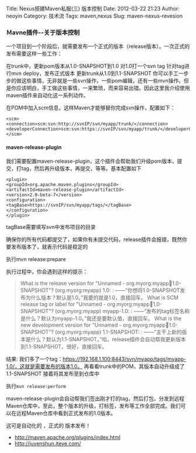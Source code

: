 Title: Nexus搭建Maven私服(三) 版本控制
Date: 2012-03-22 21:23
Author: neoyin
Category: 技术流
Tags: maven,nexus
Slug: maven-nexus-revesion

### Ｍavne插件--关于版本控制


一个项目到一个阶段后，就需要发布一个正式的版本（release版本）。一次正式的发布需要这样一些工作：

在trunk中，更新pom版本从1.0-SNAPSHOT到1.0
对1.0打一个svn tag
针对tag进行mvn deploy，发布正式版本
更新trunk从1.0到1.1-SNAPSHOT
你可以手工一步步的做这些事情，无非就是一些svn操作，一些pom编辑，还有一些mvn操作。但是你应该明白，手工做这些事情，一来繁琐，而来容易出错。因此这里我介绍使用maven插件来自动化这一系列动作。

 
在POM中加入scm信息，这样Maven才能够替你完成svn操作，配置如下：

```
<scm>
<connection>scm:svn:http://svnIP/svn/myapp/trunk/</connection><developerConnection>scm:svn:https://svnIP/svn/myapp/trunk/</developerConnection>
</scm>
```

#### maven-release-plugin

我们需要配置maven-release-plugin，这个插件会帮助我们升级pom版本，提交，打tag，然后再升级版本，再提交，等等。基本配置如下
```
<plugin>
<groupId>org.apache.maven.plugins</groupId>
<artifactId>maven-release-plugin</artifactId>
<version>2.0-beta-7</version>
<configuration>
<tagBase>https://svnIP/svn/myapp/tags/</tagBase>
</configuration>
</plugin>
```

tagBase需要填写svn中发布项目的目录

确保你的所有代码都提交了，如果你有未提交代码，release插件会报错，既然你要发布版本了，就表示代码是稳定的

执行mvn release:prepare

执行过程中，你会遇到这样的提示：

> What is the release version for "Unnamed - org.myorg:myapp:jar:1.0-SNAPSHOT"? (org.myorg:myapp) 1.0: :
——“你想将1.0-SNAPSHOT发布为什么版本？默认是1.0。”我要的就是1.0，直接回车。
> What is SCM release tag or label for "Unnamed - org.myorg:myapp:jar:1.0-SNAPSHOT"? (org.myorg:myapp) myapp-1.0: :
——“发布的tag标签名称是什么？默认为myapp-1.0。”我还是要默认值，直接回车。
> What is the new development version for "Unnamed - org.myorg:myapp:jar:1.0-SNAPSHOT"? (org.myorg:myapp) 1.1-SNAPSHOT: :
——“主干上新的版本是什么？默认为1.1-SNAPSHOT。”哈，release插件会自动帮我更新版本到1.1-SNAPSHOT，很好，直接回车。

结果:
我们多了一个tag：https://192.168.1.100:8443/svn/myapp/tags/myapp-1.0/，这就是需要发布的版本1.0。
再看看trunk中的POM，其版本自动升级成了1.1-SNAPSHOT
接着将其发布至到仓库中

执行`mvn release:perform`

maven-release-plugin会自动帮我们签出刚才打的tag，然后打包，分发到远程Maven仓库中，至此，整个版本的升级，打标签，发布等工作全部完成。我们可以在远程Maven仓库中看到正式发布的1.0版本。

这可是自动化的 ，正式的 版本发布！


- http://maven.apache.org/plugins/index.html
- http://juvenshun.iteye.com/